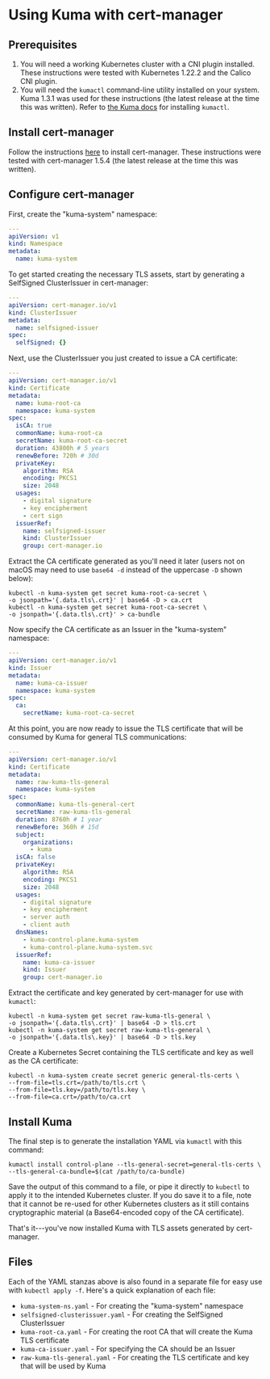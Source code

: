 # Using Kuma with cert-manager

## Prerequisites

1. You will need a working Kubernetes cluster with a CNI plugin installed. These instructions were tested with Kubernetes 1.22.2 and the Calico CNI plugin.
2. You will need the `kumactl` command-line utility installed on your system. Kuma 1.3.1 was used for these instructions (the latest release at the time this was written). Refer to [the Kuma docs](https://kuma.io/docs/1.3.1/) for installing `kumactl`.

## Install cert-manager

Follow the instructions [here](https://cert-manager.io/docs/installation/) to install cert-manager. These instructions were tested with cert-manager 1.5.4 (the latest release at the time this was written).

## Configure cert-manager

First, create the "kuma-system" namespace:

```yaml
---
apiVersion: v1
kind: Namespace
metadata:
  name: kuma-system
```

To get started creating the necessary TLS assets, start by generating a SelfSigned ClusterIssuer in cert-manager:

```yaml
---
apiVersion: cert-manager.io/v1
kind: ClusterIssuer
metadata:
  name: selfsigned-issuer
spec:
  selfSigned: {}
```

Next, use the ClusterIssuer you just created to issue a CA certificate:

```yaml
---
apiVersion: cert-manager.io/v1
kind: Certificate
metadata:
  name: kuma-root-ca
  namespace: kuma-system
spec:
  isCA: true
  commonName: kuma-root-ca
  secretName: kuma-root-ca-secret
  duration: 43800h # 5 years
  renewBefore: 720h # 30d
  privateKey:
    algorithm: RSA
    encoding: PKCS1
    size: 2048
  usages:
    - digital signature
    - key encipherment
    - cert sign
  issuerRef:
    name: selfsigned-issuer
    kind: ClusterIssuer
    group: cert-manager.io
```

Extract the CA certificate generated as you'll need it later (users not on macOS may need to use `base64 -d` instead of the uppercase `-D` shown below):

    kubectl -n kuma-system get secret kuma-root-ca-secret \
    -o jsonpath='{.data.tls\.crt}' | base64 -D > ca.crt
    kubectl -n kuma-system get secret kuma-root-ca-secret \
    -o jsonpath='{.data.tls\.crt}' > ca-bundle

Now specify the CA certificate as an Issuer in the "kuma-system" namespace:

```yaml
---
apiVersion: cert-manager.io/v1
kind: Issuer
metadata:
  name: kuma-ca-issuer
  namespace: kuma-system
spec:
  ca:
    secretName: kuma-root-ca-secret
```

At this point, you are now ready to issue the TLS certificate that will be consumed by Kuma for general TLS communications:

```yaml
---
apiVersion: cert-manager.io/v1
kind: Certificate
metadata:
  name: raw-kuma-tls-general
  namespace: kuma-system
spec:
  commonName: kuma-tls-general-cert
  secretName: raw-kuma-tls-general
  duration: 8760h # 1 year
  renewBefore: 360h # 15d
  subject:
    organizations:
      - kuma
  isCA: false
  privateKey:
    algorithm: RSA
    encoding: PKCS1
    size: 2048
  usages:
    - digital signature
    - key encipherment
    - server auth
    - client auth
  dnsNames:
    - kuma-control-plane.kuma-system
    - kuma-control-plane.kuma-system.svc
  issuerRef:
    name: kuma-ca-issuer
    kind: Issuer
    group: cert-manager.io
```

Extract the certificate and key generated by cert-manager for use with `kumactl`:

    kubectl -n kuma-system get secret raw-kuma-tls-general \
    -o jsonpath='{.data.tls\.crt}' | base64 -D > tls.crt
    kubectl -n kuma-system get secret raw-kuma-tls-general \
    -o jsonpath='{.data.tls\.key}' | base64 -D > tls.key

Create a Kubernetes Secret containing the TLS certificate and key as well as the CA certificate:

    kubectl -n kuma-system create secret generic general-tls-certs \
    --from-file=tls.crt=/path/to/tls.crt \
    --from-file=tls.key=/path/to/tls.key \
    --from-file=ca.crt=/path/to/ca.crt

## Install Kuma

The final step is to generate the installation YAML via `kumactl` with this command:

    kumactl install control-plane --tls-general-secret=general-tls-certs \
    --tls-general-ca-bundle=$(cat /path/to/ca-bundle)

Save the output of this command to a file, or pipe it directly to `kubectl` to apply it to the intended Kubernetes cluster. If you do save it to a file, note that it cannot be re-used for other Kubernetes clusters as it still contains cryptographic material (a Base64-encoded copy of the CA certificate).

That's it---you've now installed Kuma with TLS assets generated by cert-manager.

## Files

Each of the YAML stanzas above is also found in a separate file for easy use with `kubectl apply -f`. Here's a quick explanation of each file:

* `kuma-system-ns.yaml` - For creating the "kuma-system" namespace
* `selfsigned-clusterissuer.yaml` - For creating the SelfSigned ClusterIssuer
* `kuma-root-ca.yaml` - For creating the root CA that will create the Kuma TLS certificate
* `kuma-ca-issuer.yaml` - For specifying the CA should be an Issuer
* `raw-kuma-tls-general.yaml` - For creating the TLS certificate and key that will be used by Kuma
